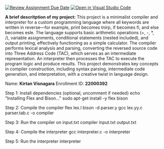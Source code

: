 [![Review Assignment Due Date](https://classroom.github.com/assets/deadline-readme-button-22041afd0340ce965d47ae6ef1cefeee28c7c493a6346c4f15d667ab976d596c.svg)](https://classroom.github.com/a/bPoO8GTw)
[![Open in Visual Studio Code](https://classroom.github.com/assets/open-in-vscode-2e0aaae1b6195c2367325f4f02e2d04e9abb55f0b24a779b69b11b9e10269abc.svg)](https://classroom.github.com/online_ide?assignment_repo_id=19520624&assignment_repo_type=AssignmentRepo)


**A brief descritption of my project:**
This project is a minimalist compiler and interpreter for a custom programming language where all keywords are written in reverse—for example, print becomes tnirp, if becomes fi, and else becomes esle. The language supports basic arithmetic operations (+, -, *, /), variable assignments, conditional statements (nested included), and output printing, effectively functioning as a simple calculator. The compiler performs lexical analysis and parsing, converting the reversed source code into Three Address Code (TAC), which serves as an intermediate representation. An interpreter then processes the TAC to execute the program logic and produce results. This project demonstrates key concepts in compiler construction, including syntax parsing, intermediate code generation, and interpretation, with a creative twist in language design.


Name: **Kirtan Visnagara**
Enrollment ID: **22000392**




Step 1: Install dependencies (optional, uncomment if needed)
echo "Installing Flex and Bison..."
sudo apt-get install -y flex bison

Step 2: Compile the compiler
flex lex.l
bison -d parser.y
gcc lex.yy.c parser.tab.c -o compiler

Step 3: Run the compiler on input.txt
compiler input.txt output.txt

Step 4: Compile the interpreter
gcc interpreter.c -o interpreter

Step 5: Run the interpreter
interpreter
